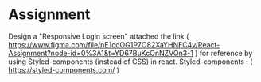 # Assignment


Design a "Responsive Login screen" attached the link ( https://www.figma.com/file/nE1cdOG1P7O82XaYHNFC4v/React-Assignment?node-id=0%3A1&t=YD67BuKcOnNZVQn3-1 ) for reference by using Styled-components (instead of CSS) in react. Styled-components : ( https://styled-components.com/ )

